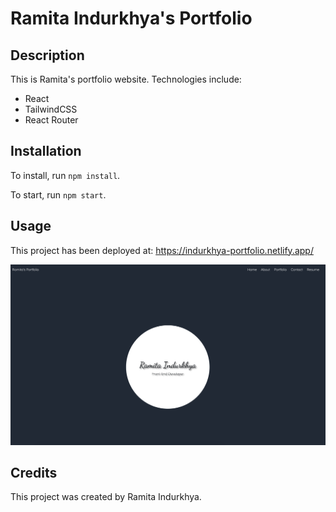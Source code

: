 # Ramita Indurkhya's Portfolio

## Description

This is Ramita's portfolio website. Technologies include:
- React
- TailwindCSS
- React Router

## Installation

To install, run `npm install`.

To start, run `npm start`.

## Usage

This project has been deployed at: https://indurkhya-portfolio.netlify.app/

<img src="./public/images/portfolio-screenshot.png" alt="screenshot"/>

## Credits

This project was created by Ramita Indurkhya.
